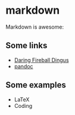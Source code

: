 # markdown
Markdown is awesome:

## Some links

 * [Daring Fireball Dingus](http://daringfireball.net/projects/markdown/dingus)
 * [pandoc](http://pandoc.org/)
 
## Some examples

 * LaTeX
 * Coding



<!-- 
pandoc -o example.tex example.md
pandoc -o example.docx example.tex
pandoc -o example.html example.md
 -->
 
 
<!-- 
 \documentclass[a4paper,12pt]{article}

\providecommand{\tightlist}{%
  \setlength{\itemsep}{0pt}\setlength{\parskip}{0pt}}

\begin{document}
 -->
